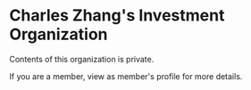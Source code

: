 # Charles Zhang's Investment Organization

Contents of this organization is private.

If you are a member, view as member's profile for more details.

